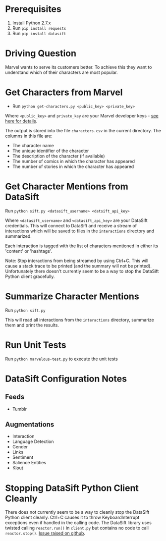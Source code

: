 # Prerequisites
1. Install Python 2.7.x
2. Run `pip install requests`
3. Run `pip install datasift`

# Driving Question
Marvel wants to serve its customers better. To achieve this they want to
understand which of their characters are most popular.

# Get Characters from Marvel

* Run `python get-characters.py <public_key> <private_key>`

Where `<public_key>` and `private_key` are your Marvel developer keys -
  [see here for details](http://developer.marvel.com/signup).

The output is stored into the file `characters.csv` in the current directory.
The columns in this file are:

* The character name
* The unique identifier of the character
* The description of the character (if available)
* The number of comics in which the character has appeared
* The number of stories in which the character has appeared

# Get Character Mentions from DataSift

Run `python sift.py <datasift_username> <datsift_api_key>`

Where `<datasift_username>` and `<datasift_api_key>` are your DataSift
credentials. This will connect to DataSift and receive a stream of interactions
which will be saved to files in the `interactions` directory and summarized.

Each interaction is tagged with the list of characters mentioned in either its
'content' or 'hashtags'.

Note: Stop interactions from being streamed by using Ctrl+C. This will cause a
stack trace to be printed (and the summary will not be printed). Unfortunately
there doesn't currently seem to be a way to stop the DataSift Python client
gracefully.

# Summarize Character Mentions

Run `python sift.py`

This will read all interactions from the `interactions` directory, summarize
them and print the results.

# Run Unit Tests
Run `python marvelous-test.py` to execute the unit tests

# DataSift Configuration Notes
## Feeds
* Tumblr

## Augmentations
* Interaction
* Language Detection
* Gender
* Links
* Sentiment
* Salience Entities
* Klout

# Stopping DataSift Python Client Cleanly
There does not currently seem to be a way to cleanly stop the DataSift Python
client cleanly. Ctrl+C causes it to throw KeyboardInterrupt exceptions even
if handled in the calling code. The DataSift library uses twisted calling
`reactor.run()` in `client.py` but contains no code to call `reactor.stop()`. [Issue raised on github](https://github.com/datasift/datasift-python/issues/54).
